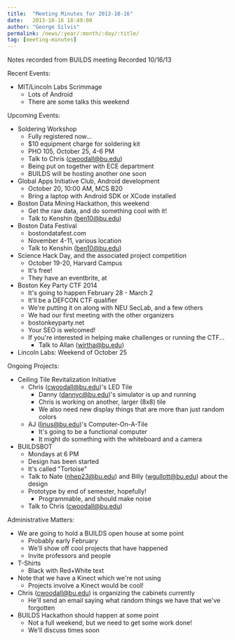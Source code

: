 ```yaml
---
title:  "Meeting Minutes for 2013-10-16"
date:   2013-10-16 18:49:00
author: "George Silvis"
permalink: /news/:year/:month/:day/:title/
tag: [meeting-minutes]
---
```


Notes recorded from BUILDS meeting
Recorded 10/16/13

<!-- more -->

Recent Events:
  - MIT/Lincoln Labs Scrimmage
    - Lots of Android
    - There are some talks this weekend

Upcoming Events:
  - Soldering Workshop
    - Fully registered now...
    - $10 equipment charge for soldering kit
    - PHO 105, October 25, 4-6 PM
    - Talk to Chris (cwoodall@bu.edu)
    - Being put on together with ECE department
    - BUILDS will be hosting another one soon
  - Global Apps Initiative Club, Android development
    - October 20, 10:00 AM, MCS B20
    - Bring a laptop with Android SDK or XCode installed
  - Boston Data Mining Hackathon, this weekend
    - Get the raw data, and do something cool with it!
    - Talk to Kenshin (ben10@bu.edu)
  - Boston Data Festival
    - bostondatafest.com
    - November 4-11, various location
    - Talk to Kenshin (ben10@bu.edu)
  - Science Hack Day, and the associated project competition
    - October 19-20, Harvard Campus
    - It's free!
    - They have an eventbrite, at
  - Boston Key Party CTF 2014
    - It's going to happen February 28 - March 2
    - It'll be a DEFCON CTF qualifier
    - We're putting it on along with NEU SecLab, and a few others
    - We had our first meeting with the other organizers
    - bostonkeyparty.net
    - Your SEO is welcomed!
    - If you're interested in helping make challenges or running the CTF...
      - Talk to Allan (wirtha@bu.edu)
  - Lincoln Labs: Weekend of October 25

Ongoing Projects:
  - Ceiling Tile Revitalization Initiative
    - Chris (cwoodall@bu.edu)'s LED Tile
      - Danny (dannyc@bu.edu)'s simulator is up and running
      - Chris is working on another, larger (8x8) tile
      - We also need new display things that are more than just random colors
    - AJ (linus@bu.edu)'s Computer-On-A-Tile
      - It's going to be a functional computer
      - It might do something with the whiteboard and a camera
  - BUILDSBOT
    - Mondays at 6 PM
    - Design has been started
    - It's called "Tortoise"
    - Talk to Nate (nhep23@bu.edu) and Billy (wgullott@bu.edu) about the design
    - Prototype by end of semester, hopefully!
      - Programmable, and should make noise
    - Talk to Chris (cwoodall@bu.edu)

Administrative Matters:
  - We are going to hold a BUILDS open house at some point
    - Probably early February
    - We'll show off cool projects that have happened
    - Invite professors and people
  - T-Shirts
    - Black with Red+White text
  - Note that we have a Kinect which we're not using
    - Projects involve a Kinect would be cool!
  - Chris (cwoodall@bu.edu) is organizing the cabinets currently
    - He'll send an email saying what random things we have that we've forgotten
  - BUILDS Hackathon should happen at some point
    - Not a full weekend, but we need to get some work done!
    - We'll discuss times soon

